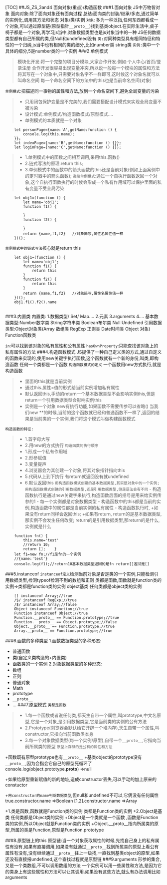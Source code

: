 [TOC]
##JS_ZS_3and4 面向对象(重点)/构造函数
###1.面向对象
JS中万物皆对象
面向对象:除了面向对象还有面向过程
总结:面向类的封装/继承/多态,通过简单的实例化,调用其方法和状态
对象/类/实例
`对象:`多为一种泛指,任何东西都看成一个对象,可以通过原型链(原型指针`__proto__`)找到基类object.在实际生活中,桌子椅子都是一个对象,再学习js当中,对象数据类型也是js对象当中的一种
JS任何数据类型都有自己所属的类,但Null和undefined没有
`类:`对同种类型具有相同特征和特性的一个归纳,js当中也有相同的类的细分,比如number类 string类
`实例:`类中一个具体的细分,5是number类的一个实例
###2.单例模式
> 模块化开发:将一个完整的项目分模块,大家合作开发.例如:个人中心/首页/登录注册
> 合作开发很容易出现变量冲突,所以说一般每一个模块的属性和方法将其写在一个对象中,只需要对象名字不一样即可,这时候这个对象名就可以叫命名空间
> 每一个命名空间下的方法中的this也是当前命名空间(对象)

`单例模式`:把描述同一事物的属性和方法,放到一个命名空间下,避免全局变量的污染
>- 只用闭包保护变量是不完美的,我们需要搭配设计模式来实现全局变量不被污染
>- 设计模式:单例模式/构造函数模式/原型模式....
>- 单例模式的本质就是一个对象
```
    let personPage={name:'A',getName:function () {
        console.log(this.name);
    }};
    let indexPage={name:'B',getName:function () {}};
    let loginPage={name:'C',getName:function () {}};
```
>- 1.单例模式中的函数之间相互调用,采用this.函数()
>- 2.链式写法的原理:return this;
>- 3.单例模式中的函数中的箭头函数的this还是当前对象(例如上面案例中的定时器中的箭头函数);
`高级单例模式`:通过一个自执行函数返回一个对象,这个自执行函数执行的时候会形成一个私有作用域可以保护里面的私有变量不受全局污染
```
    let obj1=(function () {
        let name='obj1';
        function f1() {
            
        }
        function f2() {
            
        }
        return {name,f1,f2}   //对象简写,属性名属性值一样 
    })();
```
`单例模式中的链式写法`核心就是return this
```
    let obj1=(function () {
        let name='obj1';
        function f1() {
            return this
        }
        function f2() {
            return this
        }
        return {name,f1,f2}   //对象简写,属性名属性值一样
    })();
    obj1.f1().f2().name 
        
```
###3.内置类
内置类:
1.数据类型/ Set/ Map....
2.元素
3.arguments
4....
基本数据类型:Number数字类 String字符串类 Boolean布尔类 Null Undefined
引用数据类型:Object对象类(Array 数组类 RegExp 正则类 Date时间类 Object 对象) Function函数类 

`in`:可以找到该对象的私有属性和公有属性
`hasOwnProperty`:只能查找该对象上的私有属性的方法
###4.构造函数模式
JS提供了一种自己定义类的方式,通过自定义的函数来实现的,使用new关键字执行函数,这个函数就有一个新的身份,叫类,即构造函数
任何一个类都是一个函数
`构造函数模式的定义`
一个函数用new方式执行,就是构造函数
>- 里面的this就是当前实例
>- 通过this.属性=值的形式给当前实例增加私有属性
>- 默认返回this,手动的return一个基本数据类型不会影响实例this,但是return一个引用数据类型会影响实例this
>- 实例是一个对象
new有执行功能,如果函数不需要传参可以省略()
当我们new **的时候,当前的这个函数就已经和普通函数不一样了,返回的结果是当前类的一个实例,我们将这个模式叫做构建函数模式

`构造函数的特征:`
>- 1.首字母大写
>- 2.用new的方式执行
`构造函数的执行顺序`
>- 1.形成一个私有作用域
>- 2.形参赋值
>- 3.变量提声
>- 4.浏览器会为其创建一个对象,将其对象指针指向this
>- 5.代码从上到下执行 有return就返回没有就undefined
>- 6.默认返回this
`用构造函数模式创建的基本数据类型,其实是对象中的一个实例;
用构造函数模式创建的引用数据类型,还是引用数据类型,但是语法会有不同`
	- 构造函数执行是通过new关键字来执行,构造函数后面的括号是用来给实例传参的1
	- 每一个实例都是对象数据类型
	- 构造函数中的this都是当前的实例,构造函数中的属性都是当前实例的私有属性
	- 构造函数执行时,
		+如果没有return同样会返回this;
		+如果有return,
		return的是基本数据类型,那实例不会发生任何改变;
	return的是引用数据类型,那return的是什么,实例就是什么
```
    function fn() {
        this.name='test'
        //return 10;
        return [];    }
    let f1=new fn;//f1是fn的一个实例
    //{name:'test'}
    console.log(f1);//return10基本数据类型返回的是fn return[]返回是[]
```

###5.instanceof
`instanceof定义`检测当前对象是否是类的一个实例,只能检测引用数据类型,检测typeof检测不到的数组和正则
类都是函数,函数就是function类的实例=>类都是function类的实例
object基类 任何类都是object类的实例

```
	[] instanceof Array;//true
	/$/ instanceof RegExp;//true
	/$/ instanceof Array;//false
	Object instanceof Function;//true
	Function instanceof Object;//true
	Function.__proto__ == Function.prototype;//true
	Function.__proto__ == Object.prototype;//false
	Object.__proto__ == Function.prototype;//true
	Array.__proto__ == Function.prototype;//true
```
###6.函数的多种类型
1.函数数据类型的多种形态:
+ 普通函数
+ 类(自定义类构造的+内置类)
+ 函数类的一个实例
2.对象数据类型的多种形态:
+ 数组
+ 正则
+ 普通对象
+ Math
+ prototype
+ `__proto__`
+ ...
###7.原型模式
`类都是函数`
>- 1.每一个函数或者说任何类,都天生自带一个属性,叫prototype,中文名原型,它是一个对象,是引用数据类型,它是当前类的实例的公有方法
>- 2.Prototype(浏览器会默认给它开辟一个堆内存),天生自带一个属性,叫constructor,它指向当前函数类本身
>- 3.每一个对象数据类型(每一个实例/原型),自带一个`__proto__`,它指向当前所属类的原型
`原型上存储的是公有的属性和方法`

+函数既有原型prototype也有`__proto__`
+基类object的prototype没有`__proto__`,因为会指会它自己的原型死循环了console.log(object.prototype.__proto__) =>null

+如果给原型重新赋值的新的地址,造成constructor丢失,可以手动的加上原来的constuctor

+`用constructor的name判断数据类型`,但null和undefined不可以,它俩没有任何属性
true.constructor.name =>Boolean
[1,2].constructor.name =>Array

+1.类是函数,函数就是Function类的实例 类都是Function类的实例
+2.Object是基类 任何类都是Object类的实例
+Object是一个类就是一个函数 ,函数是Function类的实例,所以Object就是Function类的实例
+Object.__proto__指向所属类的原型,所属的类是Function,原型是Function.prototype


###8.原型链上的this
原型链:当一个对象获取属性的时候,先找自己身上的私有属性有没有,如果有直接调用,如果没有就通过`__proto__`找到所属类的原型上看公有属性有没有,没有继续通过`__proto__`往上一级找,一直找到基类object的原型,如果还没有直接报undefined,这个查找过程就是原型链
###9.arguments
形参的集合,又是一个类数组,不可以调用数组的方法
一个实例可以用一些属性和方法,是因为它的类身上有这些属性和方法可以让其调用.如果没有这些方法,就么有办法调用比如arguments
